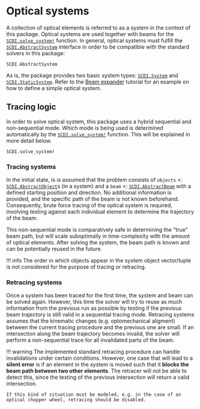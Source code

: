 # Optical systems

A collection of optical elements is referred to as a system in the context of this package. Optical systems are used together with beams for the [`SCDI.solve_system!`](@ref) function. In general, optical systems must fulfill the [`SCDI.AbstractSystem`](@ref) interface in order to be compatible with the standard solvers in this package:

```@docs; canonical=false
SCDI.AbstractSystem
```

As is, the package provides two basic system types: [`SCDI.System`](@ref) and [`SCDI.StaticSystem`](@ref). Refer to the [Beam expander](@ref) tutorial for an example on how to define a simple optical system.

## Tracing logic

In order to solve optical system, this package uses a hybrid sequential and non-sequential mode. Which mode is being used is determined automatically by the [`SCDI.solve_system!`](@ref) function. This will be explained in more detail below.

```@docs; canonical=false
SCDI.solve_system!
```

### Tracing systems

In the initial state, is is assumed that the problem consists of `objects` <: [`SCDI.AbstractObject`](@ref)s (in a system) and a `beam` <: [`SCDI.AbstractBeam`](@ref) with a defined starting position and direction. No additional information is provided, and the specific path of the beam is not known beforehand. Consequently, brute force tracing of the optical system is required, involving testing against each individual element to determine the trajectory of the beam.

This non-sequential mode is comparatively safe in determining the "true" beam path, but will scale suboptimally in time-complexity with the amount of optical elements. After solving the system, the beam path is known and can be potentially reused in the future.

!!! info
    The order in which objects appear in the system object vector/tuple is not considered for the purpose of tracing or retracing.

### Retracing systems

Once a system has been traced for the first time, the system and beam can be solved again. However, this time the solver will try to reuse as much information from the previous run as possible by testing if the previous beam trajectory is still valid in a sequential tracing mode. Retracing systems assumes that the kinematic changes (e.g. optomechanical aligment) between the current tracing procedure and the previous one are small. If an intersection along the beam trajectory becomes invalid, the solver will perform a non-sequential trace for all invalidated parts of the beam.

!!! warning
    The  implemented standard retracing procedure can handle invalidations under certain conditions. However, one case that will lead to a **silent error** is if an element in the system is moved such that it **blocks the beam path between two other elements**. The retracer will not be able to detect this, since the testing of the previous intersection will return a valid intersection.

    If this kind of situation must be modeled, e.g. in the case of an optical chopper wheel, retracing should be disabled.